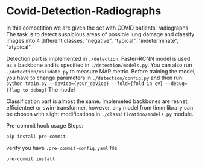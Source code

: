 # Covid-Detection-Radiographs

In this competition we are given the set with COVID patients' radiographs. The task is to detect suspicious areas of possible lung damage and classify images into 4 different classes: "negative", "typical", "indeterminate", "atypical".

Detection part is implemented in `./detection`. 
Faster-RCNN model is used as a backbone and is specified in `./detection/models.py`. You can also run `./detection/validate.py` to measure MAP metric. Before training the model, you have to change parameters in `./detection/config.py` and then run:
``` python train.py --device={your_device} --fold={fold in cv} --debug={flag to debug} ```
The model


Classification part is almost the same. Implemeted backbones are resnet, efficientnet or swin-transformer, however, any model from timm library can be chosen with slight modifications in `./classification/models.py` module.

Pre-commit hook usage
Steps:
```
pip install pre-commit
```
verify you have `.pre-commit-config.yaml` file
```
pre-commit install
```
